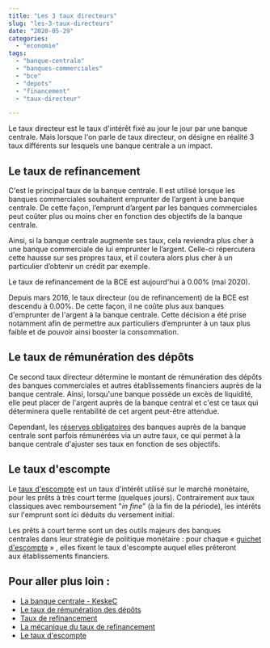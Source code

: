 ```yaml
---
title: "Les 3 taux directeurs"
slug: "les-3-taux-directeurs"
date: "2020-05-29"
categories: 
  - "economie"
tags: 
  - "banque-centrale"
  - "banques-commerciales"
  - "bce"
  - "depots"
  - "financement"
  - "taux-directeur"

---
```


Le taux directeur est le taux d'intérêt fixé au jour le jour par une banque centrale. Mais lorsque l'on parle de taux directeur, on désigne en réalité 3 taux différents sur lesquels une banque centrale a un impact.

## Le taux de refinancement

C'est le principal taux de la banque centrale. Il est utilisé lorsque les banques commerciales souhaitent emprunter de l’argent à une banque centrale. De cette façon, l’emprunt d’argent par les banques commerciales peut coûter plus ou moins cher en fonction des objectifs de la banque centrale.

Ainsi, si la banque centrale augmente ses taux, cela reviendra plus cher à une banque commerciale de lui emprunter le l’argent. Celle-ci répercutera cette hausse sur ses propres taux, et il coutera alors plus cher à un particulier d’obtenir un crédit par exemple.

Le taux de refinancement de la BCE est aujourd'hui à 0.00% (mai 2020).

Depuis mars 2016, le taux directeur (ou de refinancement) de la BCE est descendu à 0.00%. De cette façon, il ne coûte plus aux banques d'emprunter de l'argent à la banque centrale. Cette décision a été prise notamment afin de permettre aux particuliers d’emprunter à un taux plus faible et de pouvoir ainsi booster la consommation.

## Le taux de rémunération des dépôts

Ce second taux directeur détermine le montant de rémunération des dépôts des banques commerciales et autres établissements financiers auprès de la banque centrale. Ainsi, lorsqu'une banque possède un excès de liquidité, elle peut placer de l'argent auprès de la banque central et c'est ce taux qui déterminera quelle rentabilité de cet argent peut-être attendue.

Cependant, les [réserves obligatoires](https://fr.wikipedia.org/wiki/R%C3%A9serves_obligatoires) des banques auprès de la banque centrale sont parfois rémunérées via un autre taux, ce qui permet à la banque centrale d'ajuster ses taux en fonction de ses objectifs.

## Le taux d'escompte

Le [taux d'escompte](https://fr.wikipedia.org/wiki/Taux_d%27escompte) est un taux d'intérêt utilisé sur le marché monétaire, pour les prêts à très court terme (quelques jours). Contrairement aux taux classiques avec remboursement "_in fine_" (à la fin de la période), les intérêts sur l'emprunt sont ici déduits du versement initial.

Les prêts à court terme sont un des outils majeurs des banques centrales dans leur stratégie de politique monétaire : pour chaque « [guichet d'escompte](https://www.lesclesdelabanque.com/web/Cdb/Entrepreneurs/Content.nsf/DocumentsByIDWeb/ABBK7Y?OpenDocument) » , elles fixent le taux d'escompte auquel elles prêteront aux établissements financiers.

## Pour aller plus loin :

- [La banque centrale - KeskeC](https://keskec.fr/economie/johann/2348/)
- [Le taux de rémunération des dépôts](https://fr.wikipedia.org/wiki/Taux_de_r%C3%A9mun%C3%A9ration_des_d%C3%A9p%C3%B4ts)
- [Taux de refinancement](https://fr.wikipedia.org/wiki/Taux_de_refinancement)
- [La mécanique du taux de refinancement](https://banque.ooreka.fr/astuce/voir/493217/taux-de-refinancement)
- [Le taux d'escompte](https://fr.wikipedia.org/wiki/Taux_d%27escompte)
